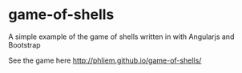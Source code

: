 # game-of-shells

A simple example of the game of shells written in with Angularjs and Bootstrap

See the game here
http://phliem.github.io/game-of-shells/
